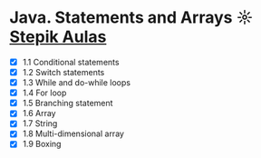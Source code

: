 # Java. Statements and Arrays ☼ [Stepik Aulas](https://stepik.org/course/6859)

- [x] 1.1 Conditional statements
- [x] 1.2 Switch statements
- [x] 1.3 While and do-while loops
- [x] 1.4 For loop
- [x] 1.5 Branching statement
- [x] 1.6 Array
- [x] 1.7 String
- [x] 1.8 Multi-dimensional array
- [x] 1.9 Boxing
